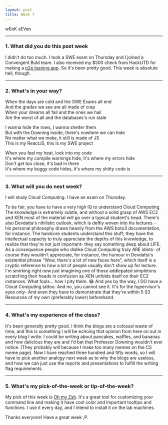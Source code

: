 ```yaml
---
layout: post
title: Week 7
---
```



wEeK sEVen

---
### 1. What did you do this past week  

I didn't do too much. I took a SWE exam on Thursday and I joined a Convergent Buld team. I also received my $500 check from HackUTD for making a [p2p loaning app](https://github.com/copperstick6/Loany). So it's been pretty good. This week is absolute hell, though.




---

### 2. What's in your way?

When the days are cold and the SWE Exams all end  
And the grades we see are all made of crap  
When your dreams all fail and the ones we hail  
Are the worst of all and the databases's run stale  
  
I wanna hide the rows, I wanna shelter them  
But with the Downing inside, there's nowhere we can hide  
No matter what we make, it still is made of JS  
This is my ReactJS, this is my SWE project  

When you feel my heat, look into my code  
It's where my compile warnings hide, it's where my errors hide  
Don't get too close, it's bad in there  
It's where my buggy code hides, it's where my shitty code is  



---

### 3. What will you do next week?

I will study Cloud Computing. I have an exam on Thursday.

To be fair, you have to have a very high IQ to understand Cloud Computing. The knowledge is extremely subtle, and without a solid grasp of AWS EC2 and XEN most of the material will go over a typical student's head. There's also Devdatta's nihilistic outlook, which is deftly woven into his lectures - his personal philosophy draws heavily from the AWS boto3 documentation, for instance. The hardcore students understand this stuff; they have the intellectual capacity to truly appreciate the depths of this knowledge, to realize that they're not just important- they say something deep about LIFE. As a consequence people who dislike Cloud Computing truly ARE idiots- of course they wouldn't appreciate, for instance, the humour in Devdatta's existential phrase "Wow, there's a lot of new faces here", which itself is a cryptic reference to how a lot of people usually don't show up for lecture. I'm smirking right now just imagining one of those addlepated simpletons scratching their heads in confusion as XEN unfolds itself on their EC2 instances. What fools... how I pity them. 😂 And yes by the way, I DO have a Cloud Computing tattoo. And no, you cannot see it. It's for the hypervisor's eyes only- And even they have to demonstrate that they're within 5 S3 Resources of my own (preferably lower) beforehand.


---

### 4. What's my experience of the class?

It's been generally pretty good. I think the blogs are a colossal waste of time, and this is something I will be echoing that opinion from here on out in every blog I write. I could be writing about pancakes, waffles, and bananas and how delicious they are and I'd bet that Professor Downing wouldn't ever notice. (They probably will because I make too many memes on the CS meme page). Now I have reached three hundred and fifty words, so I will have to pick another analogy next week as to why the blogs are useless, and how we can just use the reports and presentations to fulfill the writing flag requirements.

---
### 5. What's my pick-of-the-week or tip-of-the-week?

My pick of this week is [Oh my Zsh](https://github.com/robbyrussell/oh-my-zsh). It's a great tool for customizing your command line and making it have cool color and important tooltips and functions. I use it every day, and I intend to install it on the lab machines.


Thanks everyone! Have a great week ;P.
